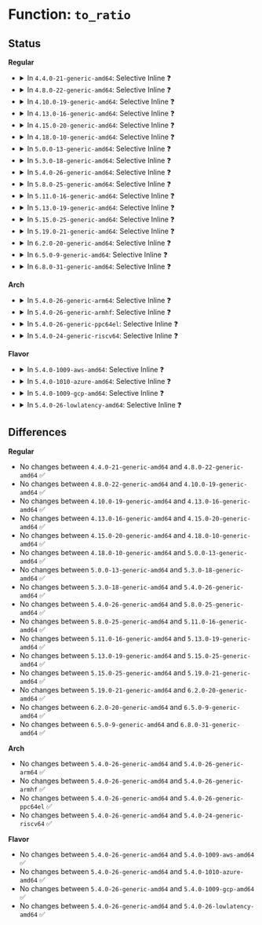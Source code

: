 # Function: <code>to_ratio</code>

## Status
<b>Regular</b>
<ul>
<li>
<details>
<summary>In <code>4.4.0-21-generic-amd64</code>: Selective Inline ❓</summary>

```c
long unsigned int to_ratio(u64 period, u64 runtime)
```

```json
{
  "name": "to_ratio",
  "collision_type": "Unique Global",
  "inline_type": "Selective",
  "funcs": [
    {
      "addr": 18446744071579520006,
      "name": "to_ratio",
      "external": true,
      "loc": "kernel/sched/core.c:2266",
      "file": "kernel/sched/core.c",
      "inline": "not declared, inlined",
      "caller_inline": [
        "kernel/sched/core.c:__setscheduler_params",
        "kernel/sched/core.c:tg_cfs_schedulable_down",
        "kernel/sched/core.c:__sched_setscheduler",
        "kernel/sched/core.c:sched_rt_handler",
        "kernel/sched/core.c:sched_rt_handler"
      ],
      "caller_func": [
        "kernel/sched/deadline.c:init_dl_bw"
      ]
    }
  ],
  "symbols": [
    {
      "addr": 18446744071579552944,
      "name": "to_ratio",
      "section": ".text",
      "bind": "STB_GLOBAL",
      "size": 41
    }
  ]
}
```
</details>
</li>
<li>
<details>
<summary>In <code>4.8.0-22-generic-amd64</code>: Selective Inline ❓</summary>

```c
long unsigned int to_ratio(u64 period, u64 runtime)
```

```json
{
  "name": "to_ratio",
  "collision_type": "Unique Global",
  "inline_type": "Selective",
  "funcs": [
    {
      "addr": 18446744071579534287,
      "name": "to_ratio",
      "external": true,
      "loc": "kernel/sched/core.c:2445",
      "file": "kernel/sched/core.c",
      "inline": "not declared, inlined",
      "caller_inline": [
        "kernel/sched/core.c:tg_cfs_schedulable_down",
        "kernel/sched/core.c:sched_rt_handler",
        "kernel/sched/core.c:sched_rt_handler",
        "kernel/sched/core.c:__sched_setscheduler",
        "kernel/sched/core.c:__sched_setscheduler"
      ],
      "caller_func": [
        "kernel/sched/deadline.c:init_dl_bw"
      ]
    }
  ],
  "symbols": [
    {
      "addr": 18446744071579563760,
      "name": "to_ratio",
      "section": ".text",
      "bind": "STB_GLOBAL",
      "size": 41
    }
  ]
}
```
</details>
</li>
<li>
<details>
<summary>In <code>4.10.0-19-generic-amd64</code>: Selective Inline ❓</summary>

```c
long unsigned int to_ratio(u64 period, u64 runtime)
```

```json
{
  "name": "to_ratio",
  "collision_type": "Unique Global",
  "inline_type": "Selective",
  "funcs": [
    {
      "addr": 18446744071579558575,
      "name": "to_ratio",
      "external": true,
      "loc": "kernel/sched/core.c:2455",
      "file": "kernel/sched/core.c",
      "inline": "not declared, inlined",
      "caller_inline": [
        "kernel/sched/core.c:tg_cfs_schedulable_down",
        "kernel/sched/core.c:sched_rt_handler",
        "kernel/sched/core.c:sched_rt_handler",
        "kernel/sched/core.c:__sched_setscheduler",
        "kernel/sched/core.c:__sched_setscheduler"
      ],
      "caller_func": [
        "kernel/sched/deadline.c:init_dl_bw"
      ]
    }
  ],
  "symbols": [
    {
      "addr": 18446744071579588656,
      "name": "to_ratio",
      "section": ".text",
      "bind": "STB_GLOBAL",
      "size": 41
    }
  ]
}
```
</details>
</li>
<li>
<details>
<summary>In <code>4.13.0-16-generic-amd64</code>: Selective Inline ❓</summary>

```c
long unsigned int to_ratio(u64 period, u64 runtime)
```

```json
{
  "name": "to_ratio",
  "collision_type": "Unique Global",
  "inline_type": "Selective",
  "funcs": [
    {
      "addr": 18446744071579544802,
      "name": "to_ratio",
      "external": true,
      "loc": "kernel/sched/core.c:2406",
      "file": "kernel/sched/core.c",
      "inline": "not declared, inlined",
      "caller_inline": [
        "kernel/sched/core.c:tg_cfs_schedulable_down"
      ],
      "caller_func": [
        "kernel/sched/deadline.c:__setparam_dl",
        "kernel/sched/deadline.c:__setparam_dl",
        "kernel/sched/deadline.c:sched_dl_overflow",
        "kernel/sched/deadline.c:sched_dl_do_global",
        "kernel/sched/deadline.c:init_dl_rq_bw_ratio",
        "kernel/sched/deadline.c:init_dl_rq_bw_ratio",
        "kernel/sched/deadline.c:sched_dl_global_validate",
        "kernel/sched/deadline.c:init_dl_bw"
      ]
    }
  ],
  "symbols": [
    {
      "addr": 18446744071579572880,
      "name": "to_ratio",
      "section": ".text",
      "bind": "STB_GLOBAL",
      "size": 43
    }
  ]
}
```
</details>
</li>
<li>
<details>
<summary>In <code>4.15.0-20-generic-amd64</code>: Selective Inline ❓</summary>

```c
long unsigned int to_ratio(u64 period, u64 runtime)
```

```json
{
  "name": "to_ratio",
  "collision_type": "Unique Global",
  "inline_type": "Selective",
  "funcs": [
    {
      "addr": 18446744071579572731,
      "name": "to_ratio",
      "external": true,
      "loc": "kernel/sched/core.c:2425",
      "file": "kernel/sched/core.c",
      "inline": "not declared, inlined",
      "caller_inline": [
        "kernel/sched/core.c:tg_cfs_schedulable_down"
      ],
      "caller_func": [
        "kernel/sched/deadline.c:__setparam_dl",
        "kernel/sched/deadline.c:__setparam_dl",
        "kernel/sched/deadline.c:sched_dl_overflow",
        "kernel/sched/deadline.c:sched_dl_do_global",
        "kernel/sched/deadline.c:init_dl_rq_bw_ratio",
        "kernel/sched/deadline.c:init_dl_rq_bw_ratio",
        "kernel/sched/deadline.c:sched_dl_global_validate",
        "kernel/sched/deadline.c:init_dl_bw"
      ]
    }
  ],
  "symbols": [
    {
      "addr": 18446744071579602528,
      "name": "to_ratio",
      "section": ".text",
      "bind": "STB_GLOBAL",
      "size": 43
    }
  ]
}
```
</details>
</li>
<li>
<details>
<summary>In <code>4.18.0-10-generic-amd64</code>: Selective Inline ❓</summary>

```c
long unsigned int to_ratio(u64 period, u64 runtime)
```

```json
{
  "name": "to_ratio",
  "collision_type": "Unique Global",
  "inline_type": "Selective",
  "funcs": [
    {
      "addr": 18446744071579601579,
      "name": "to_ratio",
      "external": true,
      "loc": "kernel/sched/core.c:2401",
      "file": "kernel/sched/core.c",
      "inline": "not declared, inlined",
      "caller_inline": [
        "kernel/sched/core.c:tg_cfs_schedulable_down"
      ],
      "caller_func": [
        "kernel/sched/deadline.c:__setparam_dl",
        "kernel/sched/deadline.c:__setparam_dl",
        "kernel/sched/deadline.c:sched_dl_overflow",
        "kernel/sched/deadline.c:sched_dl_do_global",
        "kernel/sched/deadline.c:init_dl_rq_bw_ratio",
        "kernel/sched/deadline.c:init_dl_rq_bw_ratio",
        "kernel/sched/deadline.c:sched_dl_global_validate",
        "kernel/sched/deadline.c:init_dl_bw"
      ]
    }
  ],
  "symbols": [
    {
      "addr": 18446744071579633984,
      "name": "to_ratio",
      "section": ".text",
      "bind": "STB_GLOBAL",
      "size": 43
    }
  ]
}
```
</details>
</li>
<li>
<details>
<summary>In <code>5.0.0-13-generic-amd64</code>: Selective Inline ❓</summary>

```c
long unsigned int to_ratio(u64 period, u64 runtime)
```

```json
{
  "name": "to_ratio",
  "collision_type": "Unique Global",
  "inline_type": "Selective",
  "funcs": [
    {
      "addr": 18446744071579638728,
      "name": "to_ratio",
      "external": true,
      "loc": "kernel/sched/core.c:2390",
      "file": "kernel/sched/core.c",
      "inline": "not declared, inlined",
      "caller_inline": [
        "kernel/sched/core.c:tg_cfs_schedulable_down"
      ],
      "caller_func": [
        "kernel/sched/deadline.c:__setparam_dl",
        "kernel/sched/deadline.c:__setparam_dl",
        "kernel/sched/deadline.c:sched_dl_overflow",
        "kernel/sched/deadline.c:sched_dl_do_global",
        "kernel/sched/deadline.c:init_dl_rq_bw_ratio",
        "kernel/sched/deadline.c:init_dl_rq_bw_ratio",
        "kernel/sched/deadline.c:sched_dl_global_validate",
        "kernel/sched/deadline.c:init_dl_bw"
      ]
    }
  ],
  "symbols": [
    {
      "addr": 18446744071579671728,
      "name": "to_ratio",
      "section": ".text",
      "bind": "STB_GLOBAL",
      "size": 43
    }
  ]
}
```
</details>
</li>
<li>
<details>
<summary>In <code>5.3.0-18-generic-amd64</code>: Selective Inline ❓</summary>

```c
long unsigned int to_ratio(u64 period, u64 runtime)
```

```json
{
  "name": "to_ratio",
  "collision_type": "Unique Global",
  "inline_type": "Selective",
  "funcs": [
    {
      "addr": 18446744071579668456,
      "name": "to_ratio",
      "external": true,
      "loc": "kernel/sched/core.c:2801",
      "file": "kernel/sched/core.c",
      "inline": "not declared, inlined",
      "caller_inline": [
        "kernel/sched/core.c:tg_cfs_schedulable_down"
      ],
      "caller_func": [
        "kernel/sched/deadline.c:__setparam_dl",
        "kernel/sched/deadline.c:__setparam_dl",
        "kernel/sched/deadline.c:sched_dl_overflow",
        "kernel/sched/deadline.c:sched_dl_do_global",
        "kernel/sched/deadline.c:init_dl_rq_bw_ratio",
        "kernel/sched/deadline.c:init_dl_rq_bw_ratio",
        "kernel/sched/deadline.c:sched_dl_global_validate",
        "kernel/sched/deadline.c:init_dl_bw"
      ]
    }
  ],
  "symbols": [
    {
      "addr": 18446744071579703632,
      "name": "to_ratio",
      "section": ".text",
      "bind": "STB_GLOBAL",
      "size": 43
    }
  ]
}
```
</details>
</li>
<li>
<details>
<summary>In <code>5.4.0-26-generic-amd64</code>: Selective Inline ❓</summary>

```c
long unsigned int to_ratio(u64 period, u64 runtime)
```

```json
{
  "name": "to_ratio",
  "collision_type": "Unique Global",
  "inline_type": "Selective",
  "funcs": [
    {
      "addr": 18446744071579705528,
      "name": "to_ratio",
      "external": true,
      "loc": "kernel/sched/core.c:2921",
      "file": "kernel/sched/core.c",
      "inline": "not declared, inlined",
      "caller_inline": [
        "kernel/sched/core.c:tg_cfs_schedulable_down"
      ],
      "caller_func": [
        "kernel/sched/rt.c:tg_rt_schedulable",
        "kernel/sched/rt.c:tg_rt_schedulable",
        "kernel/sched/rt.c:tg_rt_schedulable",
        "kernel/sched/deadline.c:__setparam_dl",
        "kernel/sched/deadline.c:__setparam_dl",
        "kernel/sched/deadline.c:sched_dl_overflow",
        "kernel/sched/deadline.c:sched_dl_do_global",
        "kernel/sched/deadline.c:init_dl_rq_bw_ratio",
        "kernel/sched/deadline.c:init_dl_rq_bw_ratio",
        "kernel/sched/deadline.c:sched_dl_global_validate",
        "kernel/sched/deadline.c:init_dl_bw"
      ]
    }
  ],
  "symbols": [
    {
      "addr": 18446744071579744528,
      "name": "to_ratio",
      "section": ".text",
      "bind": "STB_GLOBAL",
      "size": 43
    }
  ]
}
```
</details>
</li>
<li>
<details>
<summary>In <code>5.8.0-25-generic-amd64</code>: Selective Inline ❓</summary>

```c
long unsigned int to_ratio(u64 period, u64 runtime)
```

```json
{
  "name": "to_ratio",
  "collision_type": "Unique Global",
  "inline_type": "Selective",
  "funcs": [
    {
      "addr": 18446744071579746280,
      "name": "to_ratio",
      "external": true,
      "loc": "kernel/sched/core.c:3081",
      "file": "kernel/sched/core.c",
      "inline": "not declared, inlined",
      "caller_inline": [
        "kernel/sched/core.c:tg_cfs_schedulable_down"
      ],
      "caller_func": [
        "kernel/sched/deadline.c:__setparam_dl",
        "kernel/sched/deadline.c:__setparam_dl",
        "kernel/sched/deadline.c:sched_dl_overflow",
        "kernel/sched/deadline.c:sched_dl_do_global",
        "kernel/sched/deadline.c:init_dl_rq_bw_ratio",
        "kernel/sched/deadline.c:init_dl_rq_bw_ratio",
        "kernel/sched/deadline.c:sched_dl_global_validate",
        "kernel/sched/deadline.c:init_dl_bw"
      ]
    }
  ],
  "symbols": [
    {
      "addr": 18446744071579781072,
      "name": "to_ratio",
      "section": ".text",
      "bind": "STB_GLOBAL",
      "size": 43
    }
  ]
}
```
</details>
</li>
<li>
<details>
<summary>In <code>5.11.0-16-generic-amd64</code>: Selective Inline ❓</summary>

```c
long unsigned int to_ratio(u64 period, u64 runtime)
```

```json
{
  "name": "to_ratio",
  "collision_type": "Unique Global",
  "inline_type": "Selective",
  "funcs": [
    {
      "addr": 18446744071579731960,
      "name": "to_ratio",
      "external": true,
      "loc": "kernel/sched/core.c:3796",
      "file": "kernel/sched/core.c",
      "inline": "not declared, inlined",
      "caller_inline": [
        "kernel/sched/core.c:tg_cfs_schedulable_down"
      ],
      "caller_func": [
        "kernel/sched/deadline.c:__setparam_dl",
        "kernel/sched/deadline.c:__setparam_dl",
        "kernel/sched/deadline.c:sched_dl_overflow",
        "kernel/sched/deadline.c:sched_dl_do_global",
        "kernel/sched/deadline.c:init_dl_rq_bw_ratio",
        "kernel/sched/deadline.c:init_dl_rq_bw_ratio",
        "kernel/sched/deadline.c:sched_dl_global_validate",
        "kernel/sched/deadline.c:init_dl_bw"
      ]
    }
  ],
  "symbols": [
    {
      "addr": 18446744071579771616,
      "name": "to_ratio",
      "section": ".text",
      "bind": "STB_GLOBAL",
      "size": 43
    }
  ]
}
```
</details>
</li>
<li>
<details>
<summary>In <code>5.13.0-19-generic-amd64</code>: Selective Inline ❓</summary>

```c
long unsigned int to_ratio(u64 period, u64 runtime)
```

```json
{
  "name": "to_ratio",
  "collision_type": "Unique Global",
  "inline_type": "Selective",
  "funcs": [
    {
      "addr": 18446744071579738459,
      "name": "to_ratio",
      "external": true,
      "loc": "kernel/sched/core.c:3817",
      "file": "kernel/sched/core.c",
      "inline": "not declared, inlined",
      "caller_inline": [
        "kernel/sched/core.c:tg_cfs_schedulable_down"
      ],
      "caller_func": [
        "kernel/sched/deadline.c:__setparam_dl",
        "kernel/sched/deadline.c:__setparam_dl",
        "kernel/sched/deadline.c:sched_dl_overflow",
        "kernel/sched/deadline.c:sched_dl_do_global",
        "kernel/sched/deadline.c:init_dl_rq_bw_ratio",
        "kernel/sched/deadline.c:init_dl_rq_bw_ratio",
        "kernel/sched/deadline.c:sched_dl_global_validate",
        "kernel/sched/deadline.c:init_dl_bw"
      ]
    }
  ],
  "symbols": [
    {
      "addr": 18446744071579779312,
      "name": "to_ratio",
      "section": ".text",
      "bind": "STB_GLOBAL",
      "size": 43
    }
  ]
}
```
</details>
</li>
<li>
<details>
<summary>In <code>5.15.0-25-generic-amd64</code>: Selective Inline ❓</summary>

```c
long unsigned int to_ratio(u64 period, u64 runtime)
```

```json
{
  "name": "to_ratio",
  "collision_type": "Unique Global",
  "inline_type": "Selective",
  "funcs": [
    {
      "addr": 18446744071579818651,
      "name": "to_ratio",
      "external": true,
      "loc": "kernel/sched/core.c:4429",
      "file": "kernel/sched/core.c",
      "inline": "not declared, inlined",
      "caller_inline": [
        "kernel/sched/core.c:tg_cfs_schedulable_down"
      ],
      "caller_func": [
        "kernel/sched/deadline.c:__setparam_dl",
        "kernel/sched/deadline.c:__setparam_dl",
        "kernel/sched/deadline.c:sched_dl_overflow",
        "kernel/sched/deadline.c:sched_dl_do_global",
        "kernel/sched/deadline.c:init_dl_rq_bw_ratio",
        "kernel/sched/deadline.c:init_dl_rq_bw_ratio",
        "kernel/sched/deadline.c:sched_dl_global_validate",
        "kernel/sched/deadline.c:init_dl_bw"
      ]
    }
  ],
  "symbols": [
    {
      "addr": 18446744071579872768,
      "name": "to_ratio",
      "section": ".text",
      "bind": "STB_GLOBAL",
      "size": 43
    }
  ]
}
```
</details>
</li>
<li>
<details>
<summary>In <code>5.19.0-21-generic-amd64</code>: Selective Inline ❓</summary>

```c
long unsigned int to_ratio(u64 period, u64 runtime)
```

```json
{
  "name": "to_ratio",
  "collision_type": "Unique Global",
  "inline_type": "Selective",
  "funcs": [
    {
      "addr": 18446744071579928475,
      "name": "to_ratio",
      "external": true,
      "loc": "kernel/sched/core.c:4607",
      "file": "kernel/sched/core.c",
      "inline": "not declared, inlined",
      "caller_inline": [
        "kernel/sched/core.c:tg_cfs_schedulable_down"
      ],
      "caller_func": [
        "kernel/sched/build_policy.c:__setparam_dl",
        "kernel/sched/build_policy.c:__setparam_dl",
        "kernel/sched/build_policy.c:sched_dl_overflow",
        "kernel/sched/build_policy.c:sched_dl_do_global",
        "kernel/sched/build_policy.c:init_dl_rq_bw_ratio",
        "kernel/sched/build_policy.c:init_dl_rq_bw_ratio",
        "kernel/sched/build_policy.c:sched_dl_global_validate",
        "kernel/sched/build_policy.c:init_dl_bw"
      ]
    }
  ],
  "symbols": [
    {
      "addr": 18446744071579988496,
      "name": "to_ratio",
      "section": ".text",
      "bind": "STB_GLOBAL",
      "size": 63
    }
  ]
}
```
</details>
</li>
<li>
<details>
<summary>In <code>6.2.0-20-generic-amd64</code>: Selective Inline ❓</summary>

```c
long unsigned int to_ratio(u64 period, u64 runtime)
```

```json
{
  "name": "to_ratio",
  "collision_type": "Unique Global",
  "inline_type": "Selective",
  "funcs": [
    {
      "addr": 18446744071580079947,
      "name": "to_ratio",
      "external": true,
      "loc": "kernel/sched/core.c:4746",
      "file": "kernel/sched/core.c",
      "inline": "not declared, inlined",
      "caller_inline": [
        "kernel/sched/core.c:tg_cfs_schedulable_down"
      ],
      "caller_func": [
        "kernel/sched/build_policy.c:__setparam_dl",
        "kernel/sched/build_policy.c:__setparam_dl",
        "kernel/sched/build_policy.c:sched_dl_overflow",
        "kernel/sched/build_policy.c:sched_dl_do_global",
        "kernel/sched/build_policy.c:init_dl_rq_bw_ratio",
        "kernel/sched/build_policy.c:init_dl_rq_bw_ratio",
        "kernel/sched/build_policy.c:sched_dl_global_validate",
        "kernel/sched/build_policy.c:init_dl_bw"
      ]
    }
  ],
  "symbols": [
    {
      "addr": 18446744071580149520,
      "name": "to_ratio",
      "section": ".text",
      "bind": "STB_GLOBAL",
      "size": 63
    }
  ]
}
```
</details>
</li>
<li>
<details>
<summary>In <code>6.5.0-9-generic-amd64</code>: Selective Inline ❓</summary>

```c
long unsigned int to_ratio(u64 period, u64 runtime)
```

```json
{
  "name": "to_ratio",
  "collision_type": "Unique Global",
  "inline_type": "Selective",
  "funcs": [
    {
      "addr": 18446744071580134283,
      "name": "to_ratio",
      "external": true,
      "loc": "kernel/sched/core.c:4824",
      "file": "kernel/sched/core.c",
      "inline": "not declared, inlined",
      "caller_inline": [
        "kernel/sched/core.c:tg_cfs_schedulable_down"
      ],
      "caller_func": [
        "kernel/sched/build_policy.c:__setparam_dl",
        "kernel/sched/build_policy.c:__setparam_dl",
        "kernel/sched/build_policy.c:sched_dl_overflow",
        "kernel/sched/build_policy.c:sched_dl_do_global",
        "kernel/sched/build_policy.c:init_dl_rq_bw_ratio",
        "kernel/sched/build_policy.c:init_dl_rq_bw_ratio",
        "kernel/sched/build_policy.c:sched_dl_global_validate",
        "kernel/sched/build_policy.c:init_dl_bw"
      ]
    }
  ],
  "symbols": [
    {
      "addr": 18446744071580201504,
      "name": "to_ratio",
      "section": ".text",
      "bind": "STB_GLOBAL",
      "size": 63
    }
  ]
}
```
</details>
</li>
<li>
<details>
<summary>In <code>6.8.0-31-generic-amd64</code>: Selective Inline ❓</summary>

```c
long unsigned int to_ratio(u64 period, u64 runtime)
```

```json
{
  "name": "to_ratio",
  "collision_type": "Unique Global",
  "inline_type": "Selective",
  "funcs": [
    {
      "addr": 18446744071580178959,
      "name": "to_ratio",
      "external": true,
      "loc": "kernel/sched/core.c:4845",
      "file": "kernel/sched/core.c",
      "inline": "not declared, inlined",
      "caller_inline": [
        "kernel/sched/core.c:tg_cfs_schedulable_down"
      ],
      "caller_func": [
        "kernel/sched/build_policy.c:__setparam_dl",
        "kernel/sched/build_policy.c:__setparam_dl",
        "kernel/sched/build_policy.c:sched_dl_overflow",
        "kernel/sched/build_policy.c:sched_dl_do_global",
        "kernel/sched/build_policy.c:init_dl_rq_bw_ratio",
        "kernel/sched/build_policy.c:init_dl_rq_bw_ratio",
        "kernel/sched/build_policy.c:sched_dl_global_validate",
        "kernel/sched/build_policy.c:init_dl_bw"
      ]
    }
  ],
  "symbols": [
    {
      "addr": 18446744071580249680,
      "name": "to_ratio",
      "section": ".text",
      "bind": "STB_GLOBAL",
      "size": 63
    }
  ]
}
```
</details>
</li>
</ul>
<b>Arch</b>
<ul>
<li>
<details>
<summary>In <code>5.4.0-26-generic-arm64</code>: Selective Inline ❓</summary>

```c
long unsigned int to_ratio(u64 period, u64 runtime)
```

```json
{
  "name": "to_ratio",
  "collision_type": "Unique Global",
  "inline_type": "Selective",
  "funcs": [
    {
      "addr": 18446603336490886664,
      "name": "to_ratio",
      "external": true,
      "loc": "kernel/sched/core.c:2921",
      "file": "kernel/sched/core.c",
      "inline": "not declared, inlined",
      "caller_inline": [
        "kernel/sched/core.c:tg_cfs_schedulable_down"
      ],
      "caller_func": [
        "kernel/sched/rt.c:tg_rt_schedulable",
        "kernel/sched/rt.c:tg_rt_schedulable",
        "kernel/sched/rt.c:tg_rt_schedulable",
        "kernel/sched/rt.c:tg_rt_schedulable",
        "kernel/sched/deadline.c:__setparam_dl",
        "kernel/sched/deadline.c:__setparam_dl",
        "kernel/sched/deadline.c:sched_dl_overflow",
        "kernel/sched/deadline.c:sched_dl_do_global",
        "kernel/sched/deadline.c:init_dl_rq_bw_ratio",
        "kernel/sched/deadline.c:init_dl_rq_bw_ratio",
        "kernel/sched/deadline.c:sched_dl_global_validate",
        "kernel/sched/deadline.c:init_dl_bw"
      ]
    }
  ],
  "symbols": [
    {
      "addr": 18446603336490923560,
      "name": "to_ratio",
      "section": ".text",
      "bind": "STB_GLOBAL",
      "size": 80
    }
  ]
}
```
</details>
</li>
<li>
<details>
<summary>In <code>5.4.0-26-generic-armhf</code>: Selective Inline ❓</summary>

```c
long unsigned int to_ratio(u64 period, u64 runtime)
```

```json
{
  "name": "to_ratio",
  "collision_type": "Unique Global",
  "inline_type": "Selective",
  "funcs": [
    {
      "addr": 3224909580,
      "name": "to_ratio",
      "external": true,
      "loc": "kernel/sched/core.c:2921",
      "file": "kernel/sched/core.c",
      "inline": "not declared, inlined",
      "caller_inline": [
        "kernel/sched/core.c:tg_cfs_schedulable_down",
        "kernel/sched/core.c:tg_cfs_schedulable_down"
      ],
      "caller_func": [
        "kernel/sched/rt.c:tg_rt_schedulable",
        "kernel/sched/rt.c:tg_rt_schedulable",
        "kernel/sched/rt.c:tg_rt_schedulable",
        "kernel/sched/deadline.c:__setparam_dl",
        "kernel/sched/deadline.c:__setparam_dl",
        "kernel/sched/deadline.c:sched_dl_overflow",
        "kernel/sched/deadline.c:sched_dl_do_global",
        "kernel/sched/deadline.c:sched_dl_global_validate",
        "kernel/sched/deadline.c:init_dl_bw"
      ]
    }
  ],
  "symbols": [
    {
      "addr": 3224940272,
      "name": "to_ratio",
      "section": ".text",
      "bind": "STB_GLOBAL",
      "size": 100
    }
  ]
}
```
</details>
</li>
<li>
<details>
<summary>In <code>5.4.0-26-generic-ppc64el</code>: Selective Inline ❓</summary>

```c
long unsigned int to_ratio(u64 period, u64 runtime)
```

```json
{
  "name": "to_ratio",
  "collision_type": "Unique Global",
  "inline_type": "Selective",
  "funcs": [
    {
      "addr": 13835058055283724844,
      "name": "to_ratio",
      "external": true,
      "loc": "kernel/sched/core.c:2921",
      "file": "kernel/sched/core.c",
      "inline": "not declared, inlined",
      "caller_inline": [
        "kernel/sched/core.c:tg_cfs_schedulable_down"
      ],
      "caller_func": [
        "kernel/sched/rt.c:tg_rt_schedulable",
        "kernel/sched/rt.c:tg_rt_schedulable",
        "kernel/sched/rt.c:tg_rt_schedulable",
        "kernel/sched/rt.c:tg_rt_schedulable",
        "kernel/sched/rt.c:tg_rt_schedulable",
        "kernel/sched/deadline.c:__setparam_dl",
        "kernel/sched/deadline.c:__setparam_dl",
        "kernel/sched/deadline.c:sched_dl_overflow",
        "kernel/sched/deadline.c:sched_dl_do_global",
        "kernel/sched/deadline.c:init_dl_rq_bw_ratio",
        "kernel/sched/deadline.c:init_dl_rq_bw_ratio",
        "kernel/sched/deadline.c:sched_dl_global_validate",
        "kernel/sched/deadline.c:init_dl_bw"
      ]
    }
  ],
  "symbols": [
    {
      "addr": 13835058055283774480,
      "name": "to_ratio",
      "section": ".text",
      "bind": "STB_GLOBAL",
      "size": 56
    }
  ]
}
```
</details>
</li>
<li>
<details>
<summary>In <code>5.4.0-24-generic-riscv64</code>: Selective Inline ❓</summary>

```c
long unsigned int to_ratio(u64 period, u64 runtime)
```

```json
{
  "name": "to_ratio",
  "collision_type": "Unique Global",
  "inline_type": "Selective",
  "funcs": [
    {
      "addr": 18446743936271537426,
      "name": "to_ratio",
      "external": true,
      "loc": "kernel/sched/core.c:2921",
      "file": "kernel/sched/core.c",
      "inline": "not declared, inlined",
      "caller_inline": [
        "kernel/sched/core.c:tg_cfs_schedulable_down"
      ],
      "caller_func": [
        "kernel/sched/rt.c:tg_rt_schedulable",
        "kernel/sched/rt.c:tg_rt_schedulable",
        "kernel/sched/rt.c:tg_rt_schedulable",
        "kernel/sched/rt.c:tg_rt_schedulable",
        "kernel/sched/deadline.c:__setparam_dl",
        "kernel/sched/deadline.c:__setparam_dl",
        "kernel/sched/deadline.c:sched_dl_overflow",
        "kernel/sched/deadline.c:sched_dl_do_global",
        "kernel/sched/deadline.c:init_dl_rq_bw_ratio",
        "kernel/sched/deadline.c:init_dl_rq_bw_ratio",
        "kernel/sched/deadline.c:sched_dl_global_validate",
        "kernel/sched/deadline.c:init_dl_bw"
      ]
    }
  ],
  "symbols": [
    {
      "addr": 18446743936271559364,
      "name": "to_ratio",
      "section": ".text",
      "bind": "STB_GLOBAL",
      "size": 72
    }
  ]
}
```
</details>
</li>
</ul>
<b>Flavor</b>
<ul>
<li>
<details>
<summary>In <code>5.4.0-1009-aws-amd64</code>: Selective Inline ❓</summary>

```c
long unsigned int to_ratio(u64 period, u64 runtime)
```

```json
{
  "name": "to_ratio",
  "collision_type": "Unique Global",
  "inline_type": "Selective",
  "funcs": [
    {
      "addr": 18446744071579681848,
      "name": "to_ratio",
      "external": true,
      "loc": "kernel/sched/core.c:2921",
      "file": "kernel/sched/core.c",
      "inline": "not declared, inlined",
      "caller_inline": [
        "kernel/sched/core.c:tg_cfs_schedulable_down"
      ],
      "caller_func": [
        "kernel/sched/deadline.c:__setparam_dl",
        "kernel/sched/deadline.c:__setparam_dl",
        "kernel/sched/deadline.c:sched_dl_overflow",
        "kernel/sched/deadline.c:sched_dl_do_global",
        "kernel/sched/deadline.c:init_dl_rq_bw_ratio",
        "kernel/sched/deadline.c:init_dl_rq_bw_ratio",
        "kernel/sched/deadline.c:sched_dl_global_validate",
        "kernel/sched/deadline.c:init_dl_bw"
      ]
    }
  ],
  "symbols": [
    {
      "addr": 18446744071579721120,
      "name": "to_ratio",
      "section": ".text",
      "bind": "STB_GLOBAL",
      "size": 43
    }
  ]
}
```
</details>
</li>
<li>
<details>
<summary>In <code>5.4.0-1010-azure-amd64</code>: Selective Inline ❓</summary>

```c
long unsigned int to_ratio(u64 period, u64 runtime)
```

```json
{
  "name": "to_ratio",
  "collision_type": "Unique Global",
  "inline_type": "Selective",
  "funcs": [
    {
      "addr": 18446744071579605496,
      "name": "to_ratio",
      "external": true,
      "loc": "kernel/sched/core.c:2921",
      "file": "kernel/sched/core.c",
      "inline": "not declared, inlined",
      "caller_inline": [
        "kernel/sched/core.c:tg_cfs_schedulable_down"
      ],
      "caller_func": [
        "kernel/sched/rt.c:tg_rt_schedulable",
        "kernel/sched/rt.c:tg_rt_schedulable",
        "kernel/sched/rt.c:tg_rt_schedulable",
        "kernel/sched/deadline.c:__setparam_dl",
        "kernel/sched/deadline.c:__setparam_dl",
        "kernel/sched/deadline.c:sched_dl_overflow",
        "kernel/sched/deadline.c:sched_dl_do_global",
        "kernel/sched/deadline.c:init_dl_rq_bw_ratio",
        "kernel/sched/deadline.c:init_dl_rq_bw_ratio",
        "kernel/sched/deadline.c:sched_dl_global_validate",
        "kernel/sched/deadline.c:init_dl_bw"
      ]
    }
  ],
  "symbols": [
    {
      "addr": 18446744071579649040,
      "name": "to_ratio",
      "section": ".text",
      "bind": "STB_GLOBAL",
      "size": 43
    }
  ]
}
```
</details>
</li>
<li>
<details>
<summary>In <code>5.4.0-1009-gcp-amd64</code>: Selective Inline ❓</summary>

```c
long unsigned int to_ratio(u64 period, u64 runtime)
```

```json
{
  "name": "to_ratio",
  "collision_type": "Unique Global",
  "inline_type": "Selective",
  "funcs": [
    {
      "addr": 18446744071579679064,
      "name": "to_ratio",
      "external": true,
      "loc": "kernel/sched/core.c:2921",
      "file": "kernel/sched/core.c",
      "inline": "not declared, inlined",
      "caller_inline": [
        "kernel/sched/core.c:tg_cfs_schedulable_down"
      ],
      "caller_func": [
        "kernel/sched/rt.c:tg_rt_schedulable",
        "kernel/sched/rt.c:tg_rt_schedulable",
        "kernel/sched/rt.c:tg_rt_schedulable",
        "kernel/sched/deadline.c:__setparam_dl",
        "kernel/sched/deadline.c:__setparam_dl",
        "kernel/sched/deadline.c:sched_dl_overflow",
        "kernel/sched/deadline.c:sched_dl_do_global",
        "kernel/sched/deadline.c:init_dl_rq_bw_ratio",
        "kernel/sched/deadline.c:init_dl_rq_bw_ratio",
        "kernel/sched/deadline.c:sched_dl_global_validate",
        "kernel/sched/deadline.c:init_dl_bw"
      ]
    }
  ],
  "symbols": [
    {
      "addr": 18446744071579708336,
      "name": "to_ratio",
      "section": ".text",
      "bind": "STB_GLOBAL",
      "size": 43
    }
  ]
}
```
</details>
</li>
<li>
<details>
<summary>In <code>5.4.0-26-lowlatency-amd64</code>: Selective Inline ❓</summary>

```c
long unsigned int to_ratio(u64 period, u64 runtime)
```

```json
{
  "name": "to_ratio",
  "collision_type": "Unique Global",
  "inline_type": "Selective",
  "funcs": [
    {
      "addr": 18446744071579713208,
      "name": "to_ratio",
      "external": true,
      "loc": "kernel/sched/core.c:2921",
      "file": "kernel/sched/core.c",
      "inline": "not declared, inlined",
      "caller_inline": [
        "kernel/sched/core.c:tg_cfs_schedulable_down"
      ],
      "caller_func": [
        "kernel/sched/deadline.c:__setparam_dl",
        "kernel/sched/deadline.c:__setparam_dl",
        "kernel/sched/deadline.c:sched_dl_overflow",
        "kernel/sched/deadline.c:sched_dl_do_global",
        "kernel/sched/deadline.c:init_dl_rq_bw_ratio",
        "kernel/sched/deadline.c:init_dl_rq_bw_ratio",
        "kernel/sched/deadline.c:sched_dl_global_validate",
        "kernel/sched/deadline.c:init_dl_bw"
      ]
    }
  ],
  "symbols": [
    {
      "addr": 18446744071579752080,
      "name": "to_ratio",
      "section": ".text",
      "bind": "STB_GLOBAL",
      "size": 43
    }
  ]
}
```
</details>
</li>
</ul>

## Differences
<b>Regular</b>
<ul>
<li>
No changes between <code>4.4.0-21-generic-amd64</code> and <code>4.8.0-22-generic-amd64</code> ✅
</li>
<li>
No changes between <code>4.8.0-22-generic-amd64</code> and <code>4.10.0-19-generic-amd64</code> ✅
</li>
<li>
No changes between <code>4.10.0-19-generic-amd64</code> and <code>4.13.0-16-generic-amd64</code> ✅
</li>
<li>
No changes between <code>4.13.0-16-generic-amd64</code> and <code>4.15.0-20-generic-amd64</code> ✅
</li>
<li>
No changes between <code>4.15.0-20-generic-amd64</code> and <code>4.18.0-10-generic-amd64</code> ✅
</li>
<li>
No changes between <code>4.18.0-10-generic-amd64</code> and <code>5.0.0-13-generic-amd64</code> ✅
</li>
<li>
No changes between <code>5.0.0-13-generic-amd64</code> and <code>5.3.0-18-generic-amd64</code> ✅
</li>
<li>
No changes between <code>5.3.0-18-generic-amd64</code> and <code>5.4.0-26-generic-amd64</code> ✅
</li>
<li>
No changes between <code>5.4.0-26-generic-amd64</code> and <code>5.8.0-25-generic-amd64</code> ✅
</li>
<li>
No changes between <code>5.8.0-25-generic-amd64</code> and <code>5.11.0-16-generic-amd64</code> ✅
</li>
<li>
No changes between <code>5.11.0-16-generic-amd64</code> and <code>5.13.0-19-generic-amd64</code> ✅
</li>
<li>
No changes between <code>5.13.0-19-generic-amd64</code> and <code>5.15.0-25-generic-amd64</code> ✅
</li>
<li>
No changes between <code>5.15.0-25-generic-amd64</code> and <code>5.19.0-21-generic-amd64</code> ✅
</li>
<li>
No changes between <code>5.19.0-21-generic-amd64</code> and <code>6.2.0-20-generic-amd64</code> ✅
</li>
<li>
No changes between <code>6.2.0-20-generic-amd64</code> and <code>6.5.0-9-generic-amd64</code> ✅
</li>
<li>
No changes between <code>6.5.0-9-generic-amd64</code> and <code>6.8.0-31-generic-amd64</code> ✅
</li>
</ul>
<b>Arch</b>
<ul>
<li>
No changes between <code>5.4.0-26-generic-amd64</code> and <code>5.4.0-26-generic-arm64</code> ✅
</li>
<li>
No changes between <code>5.4.0-26-generic-amd64</code> and <code>5.4.0-26-generic-armhf</code> ✅
</li>
<li>
No changes between <code>5.4.0-26-generic-amd64</code> and <code>5.4.0-26-generic-ppc64el</code> ✅
</li>
<li>
No changes between <code>5.4.0-26-generic-amd64</code> and <code>5.4.0-24-generic-riscv64</code> ✅
</li>
</ul>
<b>Flavor</b>
<ul>
<li>
No changes between <code>5.4.0-26-generic-amd64</code> and <code>5.4.0-1009-aws-amd64</code> ✅
</li>
<li>
No changes between <code>5.4.0-26-generic-amd64</code> and <code>5.4.0-1010-azure-amd64</code> ✅
</li>
<li>
No changes between <code>5.4.0-26-generic-amd64</code> and <code>5.4.0-1009-gcp-amd64</code> ✅
</li>
<li>
No changes between <code>5.4.0-26-generic-amd64</code> and <code>5.4.0-26-lowlatency-amd64</code> ✅
</li>
</ul>

